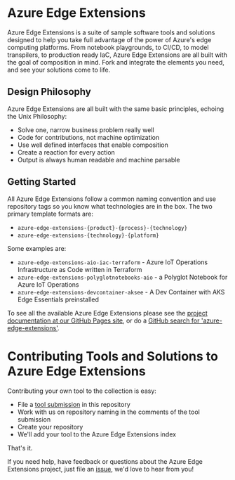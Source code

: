 # Azure Edge Extensions

Azure Edge Extensions is a suite of sample software tools and solutions designed to help you take full advantage of the power of Azure's
edge computing platforms. From notebook playgrounds, to CI/CD, to model transpilers, to production ready IaC, Azure
Edge Extensions are all built with the goal of composition in mind. Fork and integrate the elements you need, and see
your solutions come to life.

## Design Philosophy

Azure Edge Extensions are all built with the same basic principles, echoing the Unix Philosophy:

* Solve one, narrow business problem really well
* Code for contributions, not machine optimization
* Use well defined interfaces that enable composition
* Create a reaction for every action
* Output is always human readable and machine parsable

## Getting Started

All Azure Edge Extensions follow a common naming convention and use repository tags so you know what technologies are in
the box. The two primary template formats are:

* `azure-edge-extensions-{product}-{process}-{technology}`
* `azure-edge-extensions-{technology}-{platform}`

Some examples are:

* `azure-edge-extensions-aio-iac-terraform` - Azure IoT Operations Infrastructure as Code written in Terraform
* `azure-edge-extensions-polyglotnotebooks-aio` - a Polyglot Notebook for Azure IoT Operations
* `azure-edge-extensions-devcontainer-aksee` - A Dev Container with AKS Edge Essentials preinstalled

To see all the available Azure Edge Extensions please see the [project documentation at our GitHub Pages site](https://azure-samples.github.io/azure-edge-extensions/), or do a [GitHub search for 'azure-edge-extensions'](https://github.com/search?q=azure-edge-extensions+in%3Aname&type=Repositories&org%3AAzureSamples).

# Contributing Tools and Solutions to Azure Edge Extensions

Contributing your own tool to the collection is easy:

* File a [tool submission](https://github.com/Azure-Samples/azure-edge-extensions/issues/new?template=TOOL_SUBMISSION.md) in this repository
* Work with us on repository naming in the comments of the tool submission
* Create your repository
* We'll add your tool to the Azure Edge Extensions index

That's it.

If you need help, have feedback or questions about the Azure Edge Extensions project, just file an [issue](https://github.com/Azure-Samples/azure-edge-extensions/issues), we'd love to hear from you! 
